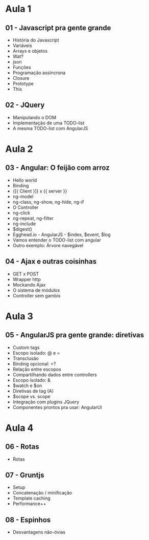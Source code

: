 # Aula 1

## 01 - Javascript pra gente grande

- História do Javascript
- Variáveis
- Arrays e objetos
- Wat?
- json
- Funções
- Programação assíncrona
- Closure
- Prototype
- This

## 02 - JQuery

- Manipulando o DOM
- Implementação de uma TODO-list
- A mesma TODO-list com AngularJS

# Aula 2

## 03 - Angular: O feijão com arroz

- Hello world
- Binding
- {[{ Client }]} x {{ server }}
- ng-model
- ng-class, ng-show, ng-hide, ng-if
- O Controller
- ng-click
- ng-repeat, ng-filter
- ng-include
- $digest()
- Egghead.io - AngularJS - $index, $event, $log
- Vamos entender o TODO-list com angular
- Outro exemplo: Árvore navegável

## 04 - Ajax e outras coisinhas

- GET x POST
- Wrapper http
- Mockando Ajax
- O sistema de módulos
- Controller sem gambis

# Aula 3

## 05 - AngularJS pra gente grande: diretivas

- Custom tags
- Escopo isolado: @ e =
- Transclusão
- Binding opcional: =?
- Relação entre escopos
- Compartilhando dados entre controllers
- Escopo isolado: &
- $watch e $on
- Diretivas de tag (A)
- $scope vs. scope
- Integração com plugins JQuery
- Componentes prontos pra usar: AngularUI

# Aula 4

## 06 - Rotas
* Rotas

## 07 - Gruntjs
* Setup
* Concatenação / minificação
* Template caching
* Performance++

## 08 - Espinhos
* Desvantagens não-óvias
